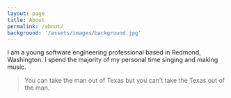 ```yaml
---
layout: page
title: About
permalink: /about/
background: '/assets/images/background.jpg'
---
```


I am a young software engineering professional based in Redmond, Washington. I spend the majority of my personal time singing and making music.

> You can take the man out of Texas but you can’t take the Texas out of the man.
